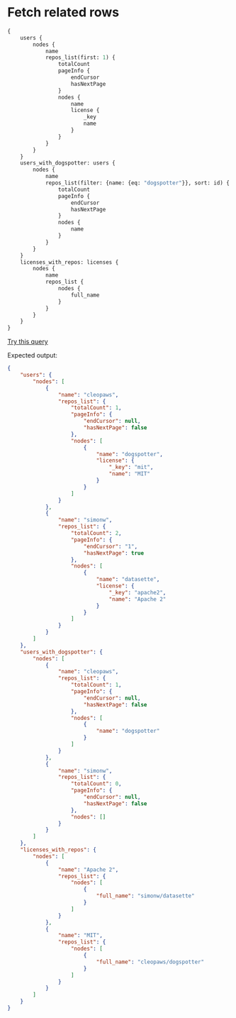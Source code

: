 # Fetch related rows

```graphql
{
    users {
        nodes {
            name
            repos_list(first: 1) {
                totalCount
                pageInfo {
                    endCursor
                    hasNextPage
                }
                nodes {
                    name
                    license {
                        _key
                        name
                    }
                }
            }
        }
    }
    users_with_dogspotter: users {
        nodes {
            name
            repos_list(filter: {name: {eq: "dogspotter"}}, sort: id) {
                totalCount
                pageInfo {
                    endCursor
                    hasNextPage
                }
                nodes {
                    name
                }
            }
        }
    }
    licenses_with_repos: licenses {
        nodes {
            name
            repos_list {
                nodes {
                    full_name
                }
            }
        }
    }
}
```
[Try this query](https://datasette-graphql-demo.datasette.io/graphql/fixtures?query=%0A%7B%0A%20%20%20%20users%20%7B%0A%20%20%20%20%20%20%20%20nodes%20%7B%0A%20%20%20%20%20%20%20%20%20%20%20%20name%0A%20%20%20%20%20%20%20%20%20%20%20%20repos_list%28first%3A%201%29%20%7B%0A%20%20%20%20%20%20%20%20%20%20%20%20%20%20%20%20totalCount%0A%20%20%20%20%20%20%20%20%20%20%20%20%20%20%20%20pageInfo%20%7B%0A%20%20%20%20%20%20%20%20%20%20%20%20%20%20%20%20%20%20%20%20endCursor%0A%20%20%20%20%20%20%20%20%20%20%20%20%20%20%20%20%20%20%20%20hasNextPage%0A%20%20%20%20%20%20%20%20%20%20%20%20%20%20%20%20%7D%0A%20%20%20%20%20%20%20%20%20%20%20%20%20%20%20%20nodes%20%7B%0A%20%20%20%20%20%20%20%20%20%20%20%20%20%20%20%20%20%20%20%20name%0A%20%20%20%20%20%20%20%20%20%20%20%20%20%20%20%20%20%20%20%20license%20%7B%0A%20%20%20%20%20%20%20%20%20%20%20%20%20%20%20%20%20%20%20%20%20%20%20%20_key%0A%20%20%20%20%20%20%20%20%20%20%20%20%20%20%20%20%20%20%20%20%20%20%20%20name%0A%20%20%20%20%20%20%20%20%20%20%20%20%20%20%20%20%20%20%20%20%7D%0A%20%20%20%20%20%20%20%20%20%20%20%20%20%20%20%20%7D%0A%20%20%20%20%20%20%20%20%20%20%20%20%7D%0A%20%20%20%20%20%20%20%20%7D%0A%20%20%20%20%7D%0A%20%20%20%20users_with_dogspotter%3A%20users%20%7B%0A%20%20%20%20%20%20%20%20nodes%20%7B%0A%20%20%20%20%20%20%20%20%20%20%20%20name%0A%20%20%20%20%20%20%20%20%20%20%20%20repos_list%28filter%3A%20%7Bname%3A%20%7Beq%3A%20%22dogspotter%22%7D%7D%2C%20sort%3A%20id%29%20%7B%0A%20%20%20%20%20%20%20%20%20%20%20%20%20%20%20%20totalCount%0A%20%20%20%20%20%20%20%20%20%20%20%20%20%20%20%20pageInfo%20%7B%0A%20%20%20%20%20%20%20%20%20%20%20%20%20%20%20%20%20%20%20%20endCursor%0A%20%20%20%20%20%20%20%20%20%20%20%20%20%20%20%20%20%20%20%20hasNextPage%0A%20%20%20%20%20%20%20%20%20%20%20%20%20%20%20%20%7D%0A%20%20%20%20%20%20%20%20%20%20%20%20%20%20%20%20nodes%20%7B%0A%20%20%20%20%20%20%20%20%20%20%20%20%20%20%20%20%20%20%20%20name%0A%20%20%20%20%20%20%20%20%20%20%20%20%20%20%20%20%7D%0A%20%20%20%20%20%20%20%20%20%20%20%20%7D%0A%20%20%20%20%20%20%20%20%7D%0A%20%20%20%20%7D%0A%20%20%20%20licenses_with_repos%3A%20licenses%20%7B%0A%20%20%20%20%20%20%20%20nodes%20%7B%0A%20%20%20%20%20%20%20%20%20%20%20%20name%0A%20%20%20%20%20%20%20%20%20%20%20%20repos_list%20%7B%0A%20%20%20%20%20%20%20%20%20%20%20%20%20%20%20%20nodes%20%7B%0A%20%20%20%20%20%20%20%20%20%20%20%20%20%20%20%20%20%20%20%20full_name%0A%20%20%20%20%20%20%20%20%20%20%20%20%20%20%20%20%7D%0A%20%20%20%20%20%20%20%20%20%20%20%20%7D%0A%20%20%20%20%20%20%20%20%7D%0A%20%20%20%20%7D%0A%7D%0A)

Expected output:

```json
{
    "users": {
        "nodes": [
            {
                "name": "cleopaws",
                "repos_list": {
                    "totalCount": 1,
                    "pageInfo": {
                        "endCursor": null,
                        "hasNextPage": false
                    },
                    "nodes": [
                        {
                            "name": "dogspotter",
                            "license": {
                                "_key": "mit",
                                "name": "MIT"
                            }
                        }
                    ]
                }
            },
            {
                "name": "simonw",
                "repos_list": {
                    "totalCount": 2,
                    "pageInfo": {
                        "endCursor": "1",
                        "hasNextPage": true
                    },
                    "nodes": [
                        {
                            "name": "datasette",
                            "license": {
                                "_key": "apache2",
                                "name": "Apache 2"
                            }
                        }
                    ]
                }
            }
        ]
    },
    "users_with_dogspotter": {
        "nodes": [
            {
                "name": "cleopaws",
                "repos_list": {
                    "totalCount": 1,
                    "pageInfo": {
                        "endCursor": null,
                        "hasNextPage": false
                    },
                    "nodes": [
                        {
                            "name": "dogspotter"
                        }
                    ]
                }
            },
            {
                "name": "simonw",
                "repos_list": {
                    "totalCount": 0,
                    "pageInfo": {
                        "endCursor": null,
                        "hasNextPage": false
                    },
                    "nodes": []
                }
            }
        ]
    },
    "licenses_with_repos": {
        "nodes": [
            {
                "name": "Apache 2",
                "repos_list": {
                    "nodes": [
                        {
                            "full_name": "simonw/datasette"
                        }
                    ]
                }
            },
            {
                "name": "MIT",
                "repos_list": {
                    "nodes": [
                        {
                            "full_name": "cleopaws/dogspotter"
                        }
                    ]
                }
            }
        ]
    }
}
```
